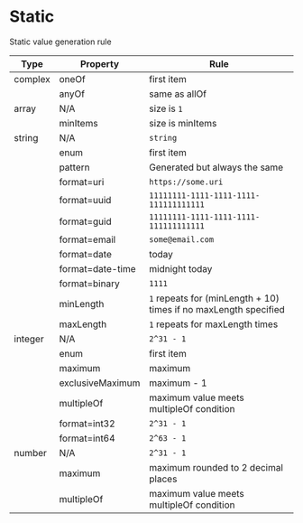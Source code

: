 # Static

Static value generation rule

|Type|Property|Rule|
|---|---|---|
|complex|oneOf|first item|
| |anyOf|same as allOf|
|array|N/A|size is `1`|
| |minItems|size is minItems|
|string|N/A|`string`|
| |enum|first item|
| |pattern|Generated but always the same|
| |format=uri|`https://some.uri`|
| |format=uuid|`11111111-1111-1111-1111-111111111111`|
| |format=guid|`11111111-1111-1111-1111-111111111111`|
| |format=email|`some@email.com`|
| |format=date|today|
| |format=date-time|midnight today|
| |format=binary|`1111`|
| |minLength|`1` repeats for (minLength + 10) times if no maxLength specified|
| |maxLength|`1` repeats for maxLength times|
|integer|N/A|`2^31 - 1`|
| |enum|first item|
| |maximum|maximum|
| |exclusiveMaximum|maximum - 1|
| |multipleOf|maximum value meets multipleOf condition|
| |format=int32|`2^31 - 1`|
| |format=int64|`2^63 - 1`|
|number|N/A|`2^31 - 1`|
| |maximum|maximum rounded to 2 decimal places|
| |multipleOf|maximum value meets multipleOf condition|
